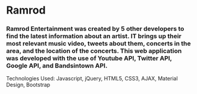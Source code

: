 # Ramrod

### Ramrod Entertainment was created by 5 other developers to find the latest information about an artist. IT brings up their most relevant music video, tweets about them, concerts in the area, and the location of the concerts. This web application was developed with the use of Youtube API, Twitter API, Google API, and Bandsintown API.

Technologies Used: Javascript, jQuery, HTML5, CSS3, AJAX, Material Design, Bootstrap